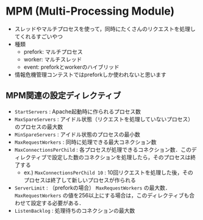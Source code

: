 # MPM (Multi-Processing Module)

* スレッドやマルチプロセスを使って，同時にたくさんのリクエストを処理してくれるすごいやつ
* 種類
    - prefork: マルチプロセス
    - worker: マルチスレッド
    - event: preforkとworkerのハイブリッド
* 情報危機管理コンテストではpreforkしか使われないと思います

## MPM関連の設定ディレクティブ
* `StartServers` : Apache起動時に作られるプロセス数
* `MaxSpareServers` : アイドル状態（リクエストを処理していないプロセス）のプロセスの最大数
* `MinSpareServers` : アイドル状態のプロセスの最小数
* `MaxRequestWorkers` : 同時に処理できる最大コネクション数
* `MaxConnectionsPerChild` : 各プロセスが処理できるコネクション数．このディレクティブで設定した数のコネクションを処理したら，そのプロセスは終了する
    - ex.) `MaxConnectionsPerChild 10` : 10回リクエストを処理した後，そのプロセスは終了して新しいプロセスが作られる
* `ServerLimit` : （preforkの場合） `MaxRequestWorkers` の最大数． `MaxRequestWorkers` の値を256以上にする場合は，このディレクティブも合わせて設定する必要がある．
* `ListenBacklog` : 処理待ちのコネクションの最大数
